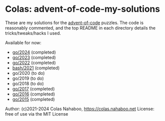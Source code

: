 # Colas: advent-of-code-my-solutions

These are my solutions for the [advent-of-code](https://adventofcode.com/) puzzles.
The code is reasonably commented, and the top README in each directory details the tricks/tweaks/hacks I used.

Available for now:

- [go/2024](go/2024) (completed)
- [go/2023](go/2023) (completed)
- [go/2022](go/2022) (completed)
- [bash/2021](bash/2021) (completed)
- go/2020 (to do)
- go/2019 (to do)
- go/2018 (to do)
- [go/2017](go/2017) (completed)
- [go/2016](go/2016) (completed)
- [go/2015](go/2015) (completed)

Author: (c)2021-2024 Colas Nahaboo, https://colas.nahaboo.net
License: free of use via the MIT License

